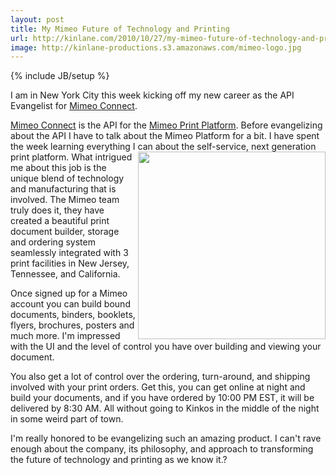 ```yaml
---
layout: post
title: My Mimeo Future of Technology and Printing
url: http://kinlane.com/2010/10/27/my-mimeo-future-of-technology-and-printing/
image: http://kinlane-productions.s3.amazonaws.com/mimeo-logo.jpg
---
```

{% include JB/setup %}
<p>
     I am in New York City this week kicking off my new career as the API Evangelist for <a href="http://www.mimeo.com/solutions/mimeo-connect.php" target="_blank">Mimeo Connect</a>.
</p>

<p>
     <a href="http://www.mimeo.com/solutions/mimeo-connect.php" target="_blank">Mimeo Connect</a> is the API for the <a href="http://www.mimeo.com/" target="_blank">Mimeo Print Platform</a>. Before evangelizing about the API I have to talk about the Mimeo Platform for a bit. I have spent the week learning everything I can about the self-service, next generation print platform. <a href="http://www.mimeo.com/" target="_blank"><img src="http://kinlane-productions.s3.amazonaws.com/mimeo-logo.jpg"  width="300" align="right" /></a> What intrigued me about this job is the unique blend of technology and manufacturing that is involved. The Mimeo team truly does it, they have created a beautiful print document builder, storage and ordering system seamlessly integrated with 3 print facilities in New Jersey, Tennessee, and California.
</p>

<p>
     Once signed up for a Mimeo account you can build bound documents, binders, booklets, flyers, brochures, posters and much more. I'm impressed with the UI and the level of control you have over building and viewing your document.
</p>

<p>
     You also get a lot of control over the ordering, turn-around, and shipping involved with your print orders. Get this, you can get online at night and build your documents, and if you have ordered by 10:00 PM EST, it will be delivered by 8:30 AM. All without going to Kinkos in the middle of the night in some weird part of town.
</p>

<p>
     I'm really honored to be evangelizing such an amazing product. I can't rave enough about the company, its philosophy, and approach to transforming the future of technology and printing as we know it.?
</p>